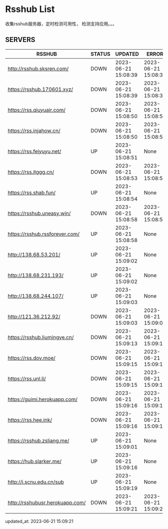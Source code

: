 # Rsshub List

收集rsshub服务器，定时检测可用性， 检测支持应用。。。


## SERVERS

|  RSSHUB   | STATUS  | UPDATED  | ERROR  | TWITTER |  
|  ----  | ----  | ----  | ----  | ---- |  
| http://rsshub.sksren.com/ | DOWN | 2023-06-21 15:08:39 | 2023-06-21 15:08:39 |  
| https://rsshub.170601.xyz/ | DOWN | 2023-06-21 15:08:39 | 2023-06-21 15:08:39 |  
| https://rss.qiuyuair.com/ | DOWN | 2023-06-21 15:08:50 | 2023-06-21 15:08:50 |  
| https://rss.injahow.cn/ | DOWN | 2023-06-21 15:08:50 | 2023-06-21 15:08:50 |  
| https://rss.feiyuyu.net/ | UP | 2023-06-21 15:08:51 | None |OK|  
| https://rss.itggg.cn/ | DOWN | 2023-06-21 15:08:53 | 2023-06-21 15:08:53 |  
| https://rss.shab.fun/ | UP | 2023-06-21 15:08:54 | None |OK|  
| https://rsshub.uneasy.win/ | DOWN | 2023-06-21 15:08:58 | 2023-06-21 15:08:58 |  
| https://rsshub.rssforever.com/ | UP | 2023-06-21 15:08:58 | None |OK|  
| http://138.68.53.201/ | UP | 2023-06-21 15:09:02 | None ||  
| http://138.68.231.193/ | UP | 2023-06-21 15:09:02 | None ||  
| http://138.68.244.107/ | UP | 2023-06-21 15:09:03 | None ||  
| http://121.36.212.92/ | DOWN | 2023-06-21 15:09:03 | 2023-06-21 15:09:03 |  
| https://rsshub.liumingye.cn/ | DOWN | 2023-06-21 15:09:13 | 2023-06-21 15:09:13 |  
| https://rss.dov.moe/ | DOWN | 2023-06-21 15:09:15 | 2023-06-21 15:09:15 |  
| https://rss.unl.li/ | DOWN | 2023-06-21 15:09:15 | 2023-06-21 15:09:15 |  
| https://guimi.herokuapp.com/ | DOWN | 2023-06-21 15:09:16 | 2023-06-21 15:09:16 |  
| https://rss.hee.ink/ | DOWN | 2023-06-21 15:09:16 | 2023-06-21 15:09:16 |  
| https://rsshub.zsliang.me/ | UP | 2023-06-21 15:09:01 | None |OK|  
| https://hub.slarker.me/ | UP | 2023-06-21 15:09:16 | None |OK|  
| http://i.scnu.edu.cn/sub | UP | 2023-06-21 15:09:19 | None ||  
| http://rsshubusr.herokuapp.com/ | DOWN | 2023-06-21 15:09:21 | 2023-06-21 15:09:21 |  
  

updated_at: 2023-06-21 15:09:21  
